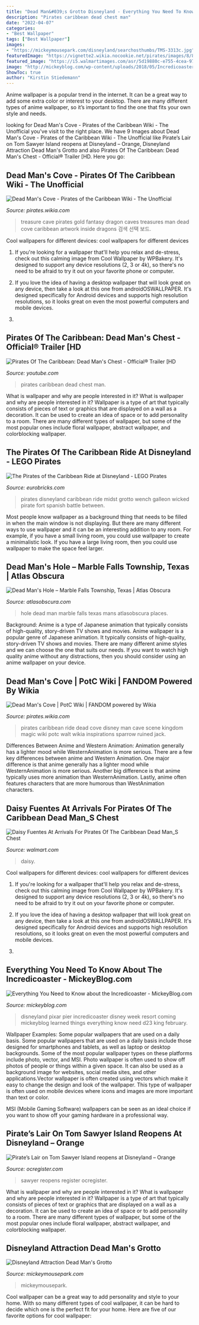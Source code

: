 ```yaml
---
title: "Dead Man&#039;s Grotto Disneyland - Everything You Need To Know About The Incredicoaster"
description: "Pirates caribbean dead chest man"
date: "2022-04-07"
categories:
- "Best Wallpaper"
tags: ["Best Wallpaper"]
images:
- "https://mickeymousepark.com/disneyland/searchosthumbs/TMS-3313c.jpg"
featuredImage: "https://vignette2.wikia.nocookie.net/pirates/images/8/8d/WDWPOTCDeadMansCove.jpg/revision/latest?cb=20130310215328"
featured_image: "https://i5.walmartimages.com/asr/5d19880c-e755-4cea-9789-6590c5c334ea_1.0e1011d430a857329c549791f2c505c4.jpeg"
image: "http://mickeyblog.com/wp-content/uploads/2018/05/Incredicoaster-Disneyland.jpg"
ShowToc: true
author: "Kirstin Stiedemann"
---
```



Anime wallpaper is a popular trend in the internet. It can be a great way to add some extra color or interest to your desktop. There are many different types of anime wallpaper, so it’s important to find the one that fits your own style and needs.

	

		
looking for Dead Man&#039;s Cove - Pirates of the Caribbean Wiki - The Unofficial you've visit to the right place. We have 9 Images about Dead Man&#039;s Cove - Pirates of the Caribbean Wiki - The Unofficial like Pirate’s Lair on Tom Sawyer Island reopens at Disneyland – Orange, Disneyland Attraction Dead Man&#039;s Grotto and also Pirates Of The Caribbean: Dead Man&#039;s Chest - Official® Trailer [HD. Here you go:
		
    
## Dead Man&#039;s Cove - Pirates Of The Caribbean Wiki - The Unofficial

<img loading=lazy src="http://static3.wikia.nocookie.net/__cb20130310235844/pirates/images/4/40/WaltDisneyPOTCTreasureRoom.jpg" onerror="this.onerror=null;this.src='https://tse3.mm.bing.net/th?id=OIP.Le9IugWlqLnA7GFvmP09pgHaFH&amp;pid=15.1';" alt="Dead Man&#039;s Cove - Pirates of the Caribbean Wiki - The Unofficial">

_Source: pirates.wikia.com_

>treasure cave pirates gold fantasy dragon caves treasures man dead cove caribbean artwork inside dragons 검색 선택 보드. 

	

Cool wallpapers for different devices:
cool wallpapers for different devices 

1. If you're looking for a wallpaper that'll help you relax and de-stress, check out this calming image from Cool Wallpaper by WPBakery. It's designed to support any device resolutions (2, 3 or 4k), so there's no need to be afraid to try it out on your favorite phone or computer.

2. If you love the idea of having a desktop wallpaper that will look great on any device, then take a look at this one from androidOSWALLPAPER. It's designed specifically for Android devices and supports high resolution resolutions, so it looks great on even the most powerful computers and mobile devices.

3.

    
## Pirates Of The Caribbean: Dead Man&#039;s Chest - Official® Trailer [HD

<img loading=lazy src="https://i.ytimg.com/vi/MvMD4b4CoK8/maxresdefault.jpg" onerror="this.onerror=null;this.src='https://tse1.mm.bing.net/th?id=OIP.JtgwEXyYXSiH59mbGG6KPgHaEK&amp;pid=15.1';" alt="Pirates Of The Caribbean: Dead Man&#039;s Chest - Official® Trailer [HD">

_Source: youtube.com_

>pirates caribbean dead chest man. 

	

What is wallpaper and why are people interested in it?
What is wallpaper and why are people interested in it?
Wallpaper is a type of art that typically consists of pieces of text or graphics that are displayed on a wall as a decoration. It can be used to create an idea of space or to add personality to a room. There are many different types of wallpaper, but some of the most popular ones include floral wallpaper, abstract wallpaper, and colorblocking wallpaper.

    
## The Pirates Of The Caribbean Ride At Disneyland - LEGO Pirates

<img loading=lazy src="http://i174.photobucket.com/albums/w120/Norrington2795/PotcBombardingtheFort.jpg" onerror="this.onerror=null;this.src='https://tse2.mm.bing.net/th?id=OIP.E0TyDWvdLnl2mZwBgLyB1QHaHj&amp;pid=15.1';" alt="The Pirates of the Caribbean Ride at Disneyland - LEGO Pirates">

_Source: eurobricks.com_

>pirates disneyland caribbean ride midst grotto wench galleon wicked pirate fort spanish battle between. 

	

Most people know wallpaper as a background thing that needs to be filled in when the main window is not displaying. But there are many different ways to use wallpaper and it can be an interesting addition to any room. For example, if you have a small living room, you could use wallpaper to create a minimalistic look. If you have a large living room, then you could use wallpaper to make the space feel larger.

    
## Dead Man&#039;s Hole – Marble Falls Township, Texas | Atlas Obscura

<img loading=lazy src="http://assets.atlasobscura.com/media/W1siZiIsInVwbG9hZHMvcGxhY2VfaW1hZ2VzLzUwOTIyNjA0ZDIzNzcyZTRiM19ERWFkbWFucyBob2xlLmpwZyJdLFsicCIsImNvbnZlcnQiLCItcXVhbGl0eSA5MSAtYXV0by1vcmllbnQiXSxbInAiLCJ0aHVtYiIsIjYwMHg-Il1d" onerror="this.onerror=null;this.src='https://tse2.mm.bing.net/th?id=OIP._x_12UYzMLy5tt_OCjLu_gHaE8&amp;pid=15.1';" alt="Dead Man&#039;s Hole – Marble Falls Township, Texas | Atlas Obscura">

_Source: atlasobscura.com_

>hole dead man marble falls texas mans atlasobscura places. 

	

Background: Anime is a type of Japanese animation that typically consists of high-quality, story-driven TV shows and movies.
Anime wallpaper is a popular genre of Japanese animation. It typically consists of high-quality, story-driven TV shows and movies. There are many different anime styles and we can choose the one that suits our needs. If you want to watch high quality anime without any distractions, then you should consider using an anime wallpaper on your device.

    
## Dead Man&#039;s Cove | PotC Wiki | FANDOM Powered By Wikia

<img loading=lazy src="https://vignette2.wikia.nocookie.net/pirates/images/8/8d/WDWPOTCDeadMansCove.jpg/revision/latest?cb=20130310215328" onerror="this.onerror=null;this.src='https://tse3.mm.bing.net/th?id=OIP.KTRyqOYohx7lQPkTUEzkdQHaE1&amp;pid=15.1';" alt="Dead Man&#039;s Cove | PotC Wiki | FANDOM powered by Wikia">

_Source: pirates.wikia.com_

>pirates caribbean ride dead cove disney man cave scene kingdom magic wiki potc walt wikia inspirations sparrow ruined jack. 

	

Differences Between Anime and Western Animation: Animation generally has a lighter mood while WesternAnimation is more serious.
There are a few key differences between anime and Western Animation. One major difference is that anime generally has a lighter mood while WesternAnimation is more serious. Another big difference is that anime typically uses more animation than WesternAnimation. Lastly, anime often features characters that are more humorous than WestAnimation characters.

    
## Daisy Fuentes At Arrivals For Pirates Of The Caribbean Dead Man_S Chest

<img loading=lazy src="https://i5.walmartimages.com/asr/5d19880c-e755-4cea-9789-6590c5c334ea_1.0e1011d430a857329c549791f2c505c4.jpeg" onerror="this.onerror=null;this.src='https://tse1.mm.bing.net/th?id=OIP.ElwUiHACuz9y97jSJVWvFQHaLJ&amp;pid=15.1';" alt="Daisy Fuentes At Arrivals For Pirates Of The Caribbean Dead Man_S Chest">

_Source: walmart.com_

>daisy. 

	

Cool wallpapers for different devices:
cool wallpapers for different devices 

1. If you're looking for a wallpaper that'll help you relax and de-stress, check out this calming image from Cool Wallpaper by WPBakery. It's designed to support any device resolutions (2, 3 or 4k), so there's no need to be afraid to try it out on your favorite phone or computer.

2. If you love the idea of having a desktop wallpaper that will look great on any device, then take a look at this one from androidOSWALLPAPER. It's designed specifically for Android devices and supports high resolution resolutions, so it looks great on even the most powerful computers and mobile devices.

3.

    
## Everything You Need To Know About The Incredicoaster - MickeyBlog.com

<img loading=lazy src="http://mickeyblog.com/wp-content/uploads/2018/05/Incredicoaster-Disneyland.jpg" onerror="this.onerror=null;this.src='https://tse3.mm.bing.net/th?id=OIP.lTu7fZSQPD9c0I6YTqn6qgHaDg&amp;pid=15.1';" alt="Everything You Need to Know about the Incredicoaster - MickeyBlog.com">

_Source: mickeyblog.com_

>disneyland pixar pier incredicoaster disney week resort coming mickeyblog learned things everything know need d23 king february. 

	

Wallpaper Examples: Some popular wallpapers that are used on a daily basis.
Some popular wallpapers that are used on a daily basis include those designed for smartphones and tablets, as well as laptop or desktop backgrounds. Some of the most popular wallpaper types on these platforms include photo, vector, and MSI. 
Photo wallpaper is often used to show off photos of people or things within a given space. It can also be used as a background image for websites, social media sites, and other applications.Vector wallpaper is often created using vectors which make it easy to change the design and look of the wallpaper. This type of wallpaper is often used on mobile devices where icons and images are more important than text or color. 

MSI (Mobile Gaming Software) wallpapers can be seen as an ideal choice if you want to show off your gaming hardware in a professional way.

    
## Pirate’s Lair On Tom Sawyer Island Reopens At Disneyland – Orange

<img loading=lazy src="https://www.ocregister.com/wp-content/uploads/2017/06/0616_fea_ocr-l-dlisland-17.jpg?w=1280" onerror="this.onerror=null;this.src='https://tse3.mm.bing.net/th?id=OIP.n3cArurntZKYxIoIOpJtRAHaE7&amp;pid=15.1';" alt="Pirate’s Lair on Tom Sawyer Island reopens at Disneyland – Orange">

_Source: ocregister.com_

>sawyer reopens register ocregister. 

	

What is wallpaper and why are people interested in it?
What is wallpaper and why are people interested in it?
Wallpaper is a type of art that typically consists of pieces of text or graphics that are displayed on a wall as a decoration. It can be used to create an idea of space or to add personality to a room. There are many different types of wallpaper, but some of the most popular ones include floral wallpaper, abstract wallpaper, and colorblocking wallpaper.

    
## Disneyland Attraction Dead Man&#039;s Grotto

<img loading=lazy src="https://mickeymousepark.com/disneyland/searchosthumbs/TMS-3313c.jpg" onerror="this.onerror=null;this.src='https://tse2.mm.bing.net/th?id=OIP.zx8Y_rN6uwv7Qs2qR0G30AAAAA&amp;pid=15.1';" alt="Disneyland Attraction Dead Man&#039;s Grotto">

_Source: mickeymousepark.com_

>mickeymousepark. 

	

Cool wallpaper can be a great way to add personality and style to your home. With so many different types of cool wallpaper, it can be hard to decide which one is the perfect fit for your home. Here are five of our favorite options for cool wallpaper: 

